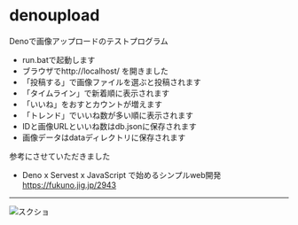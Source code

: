 # denoupload

Denoで画像アップロードのテストプログラム
* run.batで起動します
* ブラウザでhttp://localhost/ を開きました
* 「投稿する」で画像ファイルを選ぶと投稿されます
* 「タイムライン」で新着順に表示されます
* 「いいね」をおすとカウントが増えます
* 「トレンド」でいいね数が多い順に表示されます
* IDと画像URLといいね数はdb.jsonに保存されます
* 画像データはdataディレクトリに保存されます

参考にさせていただきました
* Deno x Servest x JavaScript で始めるシンプルweb開発　https://fukuno.jig.jp/2943
***
![スクショ](https://github.com/ninja03/denoupload/blob/main/ss3.png)
